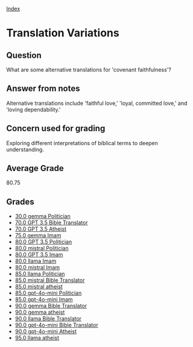 
[Index](../index.md)
# Translation Variations
## Question
What are some alternative translations for 'covenant faithfulness'?

## Answer from notes
Alternative translations include 'faithful love,' 'loyal, committed love,' and 'loving dependability.'

## Concern used for grading
Exploring different interpretations of biblical terms to deepen understanding.

## Average Grade
80.75

## Grades
 * [30.0 gemma Politician](../answers/gemma_Politician/Translation_Variations.md)
 * [70.0 GPT 3.5 Bible Translator](../answers/GPT_3.5_Bible_Translator/Translation_Variations.md)
 * [70.0 GPT 3.5 Atheist](../answers/GPT_3.5_Atheist/Translation_Variations.md)
 * [75.0 gemma Imam](../answers/gemma_Imam/Translation_Variations.md)
 * [80.0 GPT 3.5 Politician](../answers/GPT_3.5_Politician/Translation_Variations.md)
 * [80.0 mistral Politician](../answers/mistral_Politician/Translation_Variations.md)
 * [80.0 GPT 3.5 Imam](../answers/GPT_3.5_Imam/Translation_Variations.md)
 * [80.0 llama Imam](../answers/llama_Imam/Translation_Variations.md)
 * [80.0 mistral Imam](../answers/mistral_Imam/Translation_Variations.md)
 * [85.0 llama Politician](../answers/llama_Politician/Translation_Variations.md)
 * [85.0 mistral Bible Translator](../answers/mistral_Bible_Translator/Translation_Variations.md)
 * [85.0 mistral atheist](../answers/mistral_atheist/Translation_Variations.md)
 * [85.0 gpt-4o-mini Politician](../answers/gpt-4o-mini_Politician/Translation_Variations.md)
 * [85.0 gpt-4o-mini Imam](../answers/gpt-4o-mini_Imam/Translation_Variations.md)
 * [90.0 gemma Bible Translator](../answers/gemma_Bible_Translator/Translation_Variations.md)
 * [90.0 gemma atheist](../answers/gemma_atheist/Translation_Variations.md)
 * [90.0 llama Bible Translator](../answers/llama_Bible_Translator/Translation_Variations.md)
 * [90.0 gpt-4o-mini Bible Translator](../answers/gpt-4o-mini_Bible_Translator/Translation_Variations.md)
 * [90.0 gpt-4o-mini Atheist](../answers/gpt-4o-mini_Atheist/Translation_Variations.md)
 * [95.0 llama atheist](../answers/llama_atheist/Translation_Variations.md)
